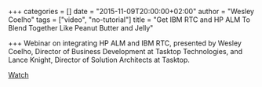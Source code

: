 +++
categories = []
date = "2015-11-09T20:00:00+02:00"
author = "Wesley Coelho"
tags = ["video", "no-tutorial"]
title = "Get IBM RTC and HP ALM To Blend Together Like Peanut Butter and Jelly"

+++
Webinar on integrating HP ALM and IBM RTC, presented by Wesley Coelho, Director of Business Development at Tasktop Technologies, and Lance Knight, Director of Solution Architects at Tasktop.

[Watch](https://www.youtube.com/watch?v=j20SyIc2atI)
